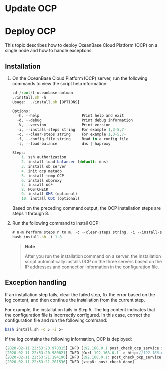 # Update OCP

# Deploy OCP

This topic describes how to deploy OceanBase Cloud Platform (OCP) on a single node and how to handle exceptions.

## Installation

1. On the OceanBase Cloud Platform (OCP) server, run the following commands to view the script help information:

   ```javascript
   cd /root/t-oceanbase-antman
   ./install.sh -h
   Usage:  ./install.sh [OPTIONS]
   
   Options:
     -h, --help                   Print help and exit
     -d, --debug                  Print debug information
     -V, --version                Print version
     -i, --install-steps string   For example 1,3-5,7-
     -c, --clear-steps string     For example 1,3-5,7-
     -f, --config-file string     Read in a config file
     -l, --load-balance           dns | haproxy
   
   Steps:
       1. ssh authorization
       2. install load balancer (default: dns)
       3. install ob server
       4. init ocp metadb
       5. install temp OCP
       6. install obproxy
       7. install OCP
       8. POSTCHECK
       9. install OMS (optional)
       10. install ODC (optional)
   ```

   Based on the preceding command output, the OCP installation steps are steps 1 through 8.

2. Run the following command to install OCP:

   ```javascript
   # n-m Perform steps n to m. -c --clear-steps string. -i --install-steps string. -f --config-file string.
   bash install.sh -i 1-8
   ```

   > **Note**
   >
   > After you run the installation command on a server, the installation script automatically installs OCP on the three servers based on the IP addresses and connection information in the configuration file.

## Exception handling

If an installation step fails, clear the failed step, fix the error based on the log content, and then continue the installation from the current step.

For example, the installation fails in Step 5. The log content indicates that the configuration file is incorrectly configured. In this case, correct the configuration file and run the following command:

```bash
bash install.sh -c 5 -i 5-
```

If the log contains the following information, OCP is deployed:

```javascript
[2020-02-11 22:53:20.978315] INFO [192.168.0.1 post_check_ocp_service start]
[2020-02-11 22:53:20.980821] INFO [Curl 192.168.0.1 -> http://192.168.0.1:8080/services?Action=GetObProxyConfig&User_ID=admin&UID=alibaba]
[2020-02-11 22:53:21.194190] INFO [192.168.0.1: post_check_ocp_service done]
[2020-02-11 22:53:21.201536] INFO [step8: post check done]
```